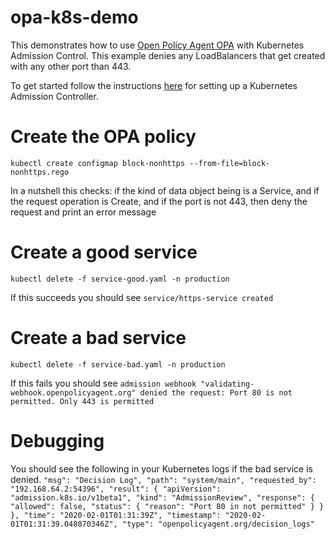 # opa-k8s-demo

This demonstrates how to use [Open Policy Agent OPA](https://www.openpolicyagent.org/) with Kubernetes Admission Control. This example denies any LoadBalancers that get created with any other port than 443.

To get started follow the instructions [here](https://www.openpolicyagent.org/docs/v0.11.0/kubernetes-admission-control/) for setting up a Kubernetes Admission Controller.

# Create the OPA policy

`kubectl create configmap block-nonhttps --from-file=block-nonhttps.rego`

In a nutshell this checks:
if the kind of data object being is a Service, and
if the request operation is Create, and
if the port is not 443, then
deny the request and print an error message

# Create a good service

`kubectl delete -f service-good.yaml -n production`

If this succeeds you should see `service/https-service created`

# Create a bad service

`kubectl delete -f service-bad.yaml -n production`

If this fails you should see `admission webhook "validating-webhook.openpolicyagent.org" denied the request: Port 80 is not permitted. Only 443 is permitted`

# Debugging

You should see the following in your Kubernetes logs if the bad service is denied.
`"msg": "Decision Log",
  "path": "system/main",
  "requested_by": "192.168.64.2:54396",
  "result": {
    "apiVersion": "admission.k8s.io/v1beta1",
    "kind": "AdmissionReview",
    "response": {
      "allowed": false,
      "status": {
        "reason": "Port 80 in not permitted"
      }
    }
  },
  "time": "2020-02-01T01:31:39Z",
  "timestamp": "2020-02-01T01:31:39.048070346Z",
  "type": "openpolicyagent.org/decision_logs" `
